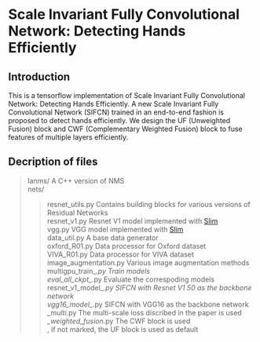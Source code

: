 Scale Invariant Fully Convolutional Network: Detecting Hands Efficiently
=====
Introduction
-----
This is a tensorflow implementation of Scale Invariant Fully Convolutional Network: Detecting Hands Efficiently. 
A new Scale Invariant Fully Convolutional Network (SIFCN) trained in an end-to-end fashion is proposed to detect hands efficiently.
We design the UF (Unweighted Fusion) block and CWF (Complementary Weighted Fusion) block to fuse features of multiple layers efficiently.

Decription of files
-----
>lanms/                      A C++ version of NMS <br>
>nets/<br>
>>resnet_utils.py            Contains building blocks for various versions of Residual Networks<br>
>>resnet_v1.py               Resnet V1 model implemented with [Slim](https://github.com/tensorflow/models/tree/master/research/slim)<br>
>>vgg.py                     VGG model implemented with [Slim](https://github.com/tensorflow/models/tree/master/research/slim)<br>
>data_util.py                A base data generator<br>
>oxford_R01.py               Data processor for Oxford dataset<br>
>VIVA_R01.py                 Data processor for VIVA dataset<br>
>image_augmentation.py       Various image augmentation methods<br>
>multigpu_train_*.py         Train models<br>
>eval_all_ckpt_*.py          Evaluate the correspoding models<br>
>resnet_v1_model_*.py        SIFCN with Resnet V1 50 as the backbone network<br>
>vgg16_model_*.py            SIFCN with VGG16 as the backbone network<br>
>*_multi*.py                 The multi-scale loss discribed in the paper is used<br>
>*_weighted_fusion*.py       The CWF block is used<br>, if not marked, the UF block is used as default<br>
